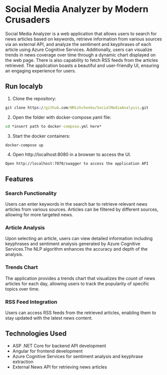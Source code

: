 # Social Media Analyzer by Modern Crusaders

Social Media Analyzer is a web application that allows users to search for news articles based on keywords, retrieve information from various sources via an external API, and analyze the sentiment and keyphrases of each article using Azure Cognitive Services. Additionally, users can visualize trends in news coverage over time through a dynamic chart displayed on the web page. There is also capability to fetch RSS feeds from the articles retrieved. The application boasts a beautiful and user-friendly UI, ensuring an engaging experience for users.

## Run localyb
1. Clone the repository:
```cmd
git clone https://github.com/NMishchenko/SocialMediaAnalysis.git
```
2. Open the folder with docker-compose.yaml file:
```cmd
cd *insert path to docker-compose.yml here*
```
3. Start the docker containers:
```cmd
docker-compose up
```
4. Open http://localhost:8080 in a browser to access the UI.

`Open http://localhost:7070/swagger to access the application API`

## Features
### Search Functionality
Users can enter keywords in the search bar to retrieve relevant news articles from various sources. Articles can be filtered by different sources, allowing for more targeted news.

### Article Analysis
Upon selecting an article, users can view detailed information including keyphrases and sentiment analysis generated by Azure Cognitive Services.The NLP algorithm enhances the accuracy and depth of the analysis.

### Trends Chart
The application provides a trends chart that visualizes the count of news articles for each day, allowing users to track the popularity of specific topics over time.

### RSS Feed Integration
Users can access RSS feeds from the retrieved articles, enabling them to stay updated with the latest news content.

## Technologies Used
- ASP .NET Core for backend API development
- Angular for frontend development
- Azure Cognitive Services for sentiment analysis and keyphrase extraction
- External News API for retrieving news articles
